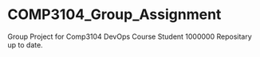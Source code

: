 # COMP3104_Group_Assignment
Group Project for Comp3104 DevOps Course 
Student 1000000 Repositary up to date.


